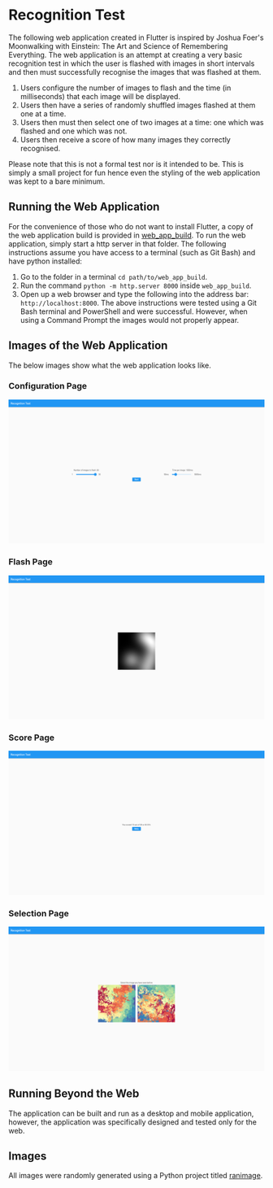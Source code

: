# Recognition Test
The following web application created in Flutter is inspired by Joshua Foer's Moonwalking with Einstein: The Art and Science of Remembering Everything. The web application is an attempt at creating a very basic recognition test in which the user is flashed with images in short intervals and then must successfully recognise the images that was flashed at them.
1. Users configure the number of images to flash and the time (in milliseconds) that each image will be displayed.
2. Users then have a series of randomly shuffled images flashed at them one at a time.
3. Users then must then select one of two images at a time: one which was flashed and one which was not.
4. Users then receive a score of how many images they correctly recognised.

Please note that this is not a formal test nor is it intended to be. This is simply a small project for fun hence even the styling of the web application was kept to a bare minimum.

## Running the Web Application
For the convenience of those who do not want to install Flutter, a copy of the web application build is provided in [web_app_build](web_app_build). To run the web application, simply start a http server in that folder. The following instructions assume you have access to a terminal (such as Git Bash) and have python installed:
1. Go to the folder in a terminal `cd path/to/web_app_build`.
2. Run the command `python -m http.server 8000` inside `web_app_build`.
3. Open up a web browser and type the following into the address bar: `http://localhost:8000`.
The above instructions were tested using a Git Bash terminal and PowerShell and were successful. However, when using a Command Prompt the images would not properly appear.

## Images of the Web Application
The below images show what the web application looks like.

### Configuration Page
![Configuration Page](/screenshots/Configuration%20Page.png)
### Flash Page
![Flash Page](/screenshots/Flash%20Page.png)
### Score Page
![Score Page](/screenshots/Score%20Page.png)
### Selection Page
![Selection Page](/screenshots/Selection%20Page.png)

## Running Beyond the Web
The application can be built and run as a desktop and mobile application, however, the application was specifically designed and tested only for the web.

## Images
All images were randomly generated using a Python project titled [ranimage](https://pypi.org/project/randimage/).